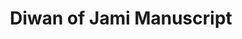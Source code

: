 ---
pid: '7'
iiif_image: '7'
artist: Unknown
location: Iran
title: Diwan of Jami Manuscript
_date: 16th century
object_type: manuscript
current_location: The Museum of Islamic Art, Qatar
wiki_link: https://commons.wikimedia.org/wiki/File:Unknown,_Iran,_16th_Century_-_Diwan_of_Jami_Manuscript_-_Google_Art_Project.jpg
permalink: /objects/7/
layout: iiif-image-page
---